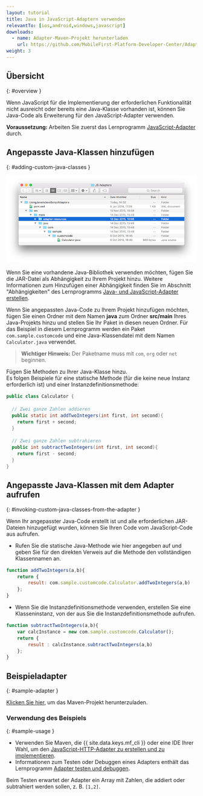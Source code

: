 ```yaml
---
layout: tutorial
title: Java in JavaScript-Adaptern verwenden
relevantTo: [ios,android,windows,javascript]
downloads:
  - name: Adapter-Maven-Projekt herunterladen
    url: https://github.com/MobileFirst-Platform-Developer-Center/Adapters/tree/release80
weight: 3
---
```

<!-- NLS_CHARSET=UTF-8 -->
## Übersicht
{: #overview }

Wenn JavaScript für die Implementierung der erforderlichen Funktionalität nicht ausreicht oder bereits eine Java-Klasse vorhanden ist, können Sie Java-Code als Erweiterung für den JavaScript-Adapter verwenden. 

**Voraussetzung:** Arbeiten Sie zuerst das Lernprogramm [JavaScript-Adapter](../) durch. 

## Angepasste Java-Klassen hinzufügen
{: #adding-custom-java-classes }

![UsingJavainJS](UsingJavainJS.png)

Wenn Sie eine vorhandene Java-Bibliothek verwenden möchten, fügen Sie die JAR-Datei als Abhängigkeit zu Ihrem Projekt hinzu. Weitere Informationen zum Hinzufügen einer Abhängigkeit finden Sie im Abschnitt "Abhängigkeiten"
des Lernprogramms [Java- und JavaScript-Adapter erstellen](../../creating-adapters/#dependencies). 

Wenn Sie angepassten Java-Code zu Ihrem Projekt hinzufügen möchten, fügen Sie einen Ordner mit dem Namen
**java** zum Ordner **src/main** Ihres Java-Projekts hinzu und stellen Sie Ihr Paket in diesen neuen Ordner. Für das Beispiel in diesem Lernprogramm werden ein Paket
`com.sample.customcode` und eine Java-Klassendatei mit dem Namen `Calculator.java` verwendet.   

> <span class="glyphicon glyphicon-exclamation-sign" aria-hidden="true"></span> **Wichtiger Hinweis:** Der Paketname muss
mit `com`, `org` oder `net` beginnen.

Fügen Sie Methoden zu Ihrer Java-Klasse hinzu.   
Es folgen Beispiele für eine statische Methode (für die keine neue Instanz erforderlich ist) und einer Instanzdefinitionsmethode: 

```java
public class Calculator {

  // Zwei ganze Zahlen addieren
  public static int addTwoIntegers(int first, int second){
    return first + second;
  }

  // Zwei ganze Zahlen subtrahieren
  public int subtractTwoIntegers(int first, int second){
    return first - second;
  }
}
```

## Angepasste Java-Klassen mit dem Adapter aufrufen
{: #invoking-custom-java-classes-from-the-adapter }

Wenn Ihr angepasster Java-Code erstellt ist und alle erforderlichen JAR-Dateien hinzugefügt wurden, können Sie Ihren Code vom JavaScript-Code aus aufrufen. 

* Rufen Sie die statische Java-Methode wie hier angegeben auf und geben Sie für den direkten Verweis auf die Methode den vollständigen Klassennamen an. 

```javascript
function addTwoIntegers(a,b){
    return {
        result: com.sample.customcode.Calculator.addTwoIntegers(a,b)
    };
}
```
  
* Wenn Sie die Instanzdefinitionsmethode verwenden, erstellen Sie eine Klasseninstanz, von der aus Sie die Instanzdefinitionsmethode aufrufen. 

```javascript
function subtractTwoIntegers(a,b){
    var calcInstance = new com.sample.customcode.Calculator();   
    return {
        result : calcInstance.subtractTwoIntegers(a,b)
    };
}
```

## Beispieladapter
{: #sample-adapter }

[Klicken Sie hier](https://github.com/MobileFirst-Platform-Developer-Center/Adapters/tree/release80), um das Maven-Projekt herunterzuladen. 

### Verwendung des Beispiels
{: #sample-usage }

* Verwenden Sie Maven, die {{ site.data.keys.mf_cli }} oder eine IDE Ihrer Wahl, um
den [JavaScript-HTTP-Adapter zu erstellen und zu implementieren](../../creating-adapters/). 
* Informationen zum Testen oder Debuggen eines Adapters enthält das Lernprogramm [Adapter testen und debuggen](../../testing-and-debugging-adapters). 

Beim Testen erwartet der Adapter ein Array mit Zahlen, die addiert oder subtrahiert werden sollen, z. B. `[1,2]`.
